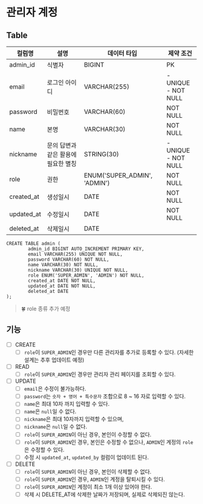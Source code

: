 # 관리자 계정
## Table
| 컬럼명        | 설명                   | 데이터 타입                       | 제약 조건                   |
|------------|----------------------|------------------------------|-------------------------|
| admin_id   | 식별자                  | BIGINT                       | PK                      |
| email      | 로그인 아이디              | VARCHAR(255)                 | - UNIQUE<br/>- NOT NULL |
| password   | 비밀번호                 | VARCHAR(60)                  | NOT NULL                |
| name       | 본명                   | VARCHAR(30)                  | NOT NULL                |
| nickname   | 문의 답변과 같은 활용에 필요한 별칭 | STRING(30)                   | - UNIQUE<br/>- NOT NULL |
| role       | 권한                   | ENUM('SUPER_ADMIN', 'ADMIN') | NOT NULL                |
| created_at | 생성일시                 | DATE                         | NOT NULL                |
| updated_at | 수정일시                 | DATE                         | NOT NULL                |
| deleted_at | 삭제일시                 | DATE                         |                         |

```mysql
CREATE TABLE admin (
        admin_id BIGINT AUTO_INCREMENT PRIMARY KEY,
        email VARCHAR(255) UNIQUE NOT NULL,
        password VARCHAR(60) NOT NULL,
        name VARCHAR(30) NOT NULL,
        nickname VARCHAR(30) UNIQUE NOT NULL,
        role ENUM('SUPER_ADMIN', 'ADMIN') NOT NULL,
        created_at DATE NOT NULL,
        updated_at DATE NOT NULL,
        deleted_at DATE
);
```

> 🍀 role 종류 추가 예정

## 기능
- [ ] CREATE 
  - [ ] `role`이 `SUPER_ADMIN`인 경우만 다른 관리자를 추가로 등록할 수 있다. (자세한 설계는 추후 업데이트 예정)
- [ ] READ
  - [ ] `role`이 `SUPER_ADMIN`인 경우만 관리자 관리 페이지를 조회할 수 있다.
- [ ] UPDATE
  - [ ] `email`은 수정이 불가능하다.
  - [ ] `password`는 `숫자 + 영어 + 특수문자` 조합으로 8 ~ 16 자로 입력할 수 있다.
  - [ ] `name`은 최대 10자 까지 입력할 수 있다.
  - [ ] `name`은 `null`일 수 없다.
  - [ ] `nickname`은 최대 10자까지 입력할 수 있으며,
  - [ ] `nickname`은 `null`일 수 없다.
  - [ ] `role`이 `SUPER_ADMIN`이 아닌 경우, 본인이 수정할 수 없다.
  - [ ] `role`이 `SUPER_ADMIN`인 경우, 본인은 수정할 수 없으나, `ADMIN`인 계정의 `role`은 수정할 수 있다.
  - [ ] 수정 시 `updated_at`, `updated_by` 컬럼이 업데이트 된다.
- [ ] DELETE
  - [ ] `role`이 `SUPER_ADMIN`이 아닌 경우, 본인이 삭제할 수 없다.
  - [ ] `role`이 `SUPER_ADMIN`인 경우, `ADMIN`인 계정을 탈퇴시킬 수 있다.
  - [ ] `role`이 `SUPER_ADMIN`인 계정이 최소 1개 이상 있어야 한다.
  - [ ] 삭제 시 DELETE_AT에 삭제한 날짜가 저장되며, 실제로 삭제되진 않는다.